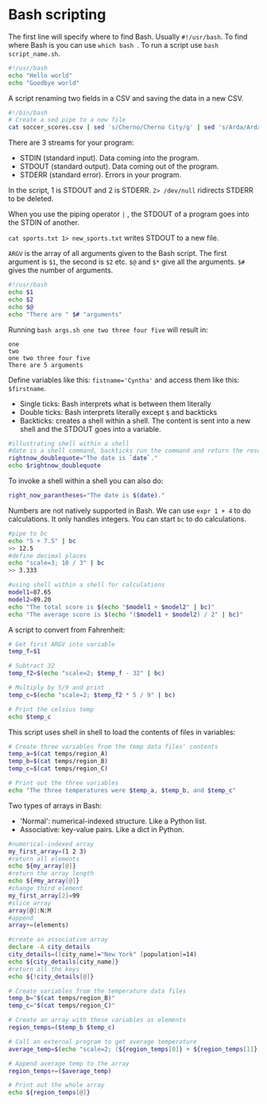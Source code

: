 # Bash scripting

The first line will specify where to find Bash. Usually `#!/usr/bash`. To find where Bash is you can use `which bash `. To run a script use `bash script_name.sh`. 

```bash
#!/usr/bash
echo "Hello world"
echo "Goodbye world"
```

A script renaming two fields in a CSV and saving the data in a new CSV. 

```bash
#!/bin/bash
# Create a sed pipe to a new file
cat soccer_scores.csv | sed 's/Cherno/Cherno City/g' | sed 's/Arda/Arda United/g' > soccer_scores_edited.csv
```

There are 3 streams for your program:

* STDIN (standard input). Data coming into the program.
* STDOUT (standard output). Data coming out of the program.
* STDERR (standard error). Errors in your program.

In the script, 1 is STDOUT and 2 is STDERR. `2> /dev/null` ridirects STDERR to be deleted. 

When you use the piping operator `|` , the STDOUT of a program goes into the STDIN of another. 

`cat sports.txt 1> new_sports.txt` writes STDOUT to a new file. 

`ARGV` is the array of all arguments given to the Bash script. The first argument is `$1`, the second is `$2` etc. `$@` and `$*` give all the arguments. `$#` gives the number of arguments. 

```bash
#!/usr/bash
echo $1
echo $2
echo $@
echo "There are " $# "arguments"
```

Running `bash args.sh one two three four five` will result in: 

```
one
two 
one two three four five
There are 5 arguments
```

Define variables like this: `fistname='Cyntha'` and access them like this: `$firstname`. 

* Single ticks: Bash interprets what is between them literally
* Double ticks: Bash interprets literally except `$` and backticks
* Backticks: creates a shell within a shell. The content is sent into a new shell and the STDOUT goes into a variable. 

```bash
#illustrating shell within a shell
#date is a shell command, backticks run the command and return the result
rightnow_doublequote="The date is `date`."
echo $rightnow_doublequote
```

To invoke a shell within a shell you can also do: 

```bash
right_now_parantheses="The date is $(date)."
```

Numbers are not natively supported in Bash. We can use `expr 1 + 4` to do calculations. It only handles integers. You can start `bc` to do calculations. 

```bash
#pipe to bc
echo "5 + 7.5" | bc 
>> 12.5
#define decimal places
echo "scale=3; 10 / 3" | bc
>> 3.333
```

```bash
#using shell within a shell for calculations
model1=87.65
model2=89.20
echo "The total score is $(echo "$model1 + $model2" | bc)"
echo "The average score is $(echo "($model1 + $model2) / 2" | bc)"
```

A script to convert from Fahrenheit: 

```bash
# Get first ARGV into variable
temp_f=$1

# Subtract 32
temp_f2=$(echo "scale=2; $temp_f - 32" | bc)

# Multiply by 5/9 and print
temp_c=$(echo "scale=2; $temp_f2 * 5 / 9" | bc)

# Print the celsius temp
echo $temp_c
```

This script uses shell in shell to load the contents of files in variables: 

```bash
# Create three variables from the temp data files' contents
temp_a=$(cat temps/region_A)
temp_b=$(cat temps/region_B)
temp_c=$(cat temps/region_C)

# Print out the three variables
echo "The three temperatures were $temp_a, $temp_b, and $temp_c"
```

Two types of arrays in Bash:

* 'Normal': numerical-indexed structure. Like a Python list. 
* Associative: key-value pairs. Like a dict in Python. 

```bash
#numerical-indexed array
my_first_array=(1 2 3)
#return all elements
echo ${my_array[@]}
#return the array length
echo ${#my_array[@]}
#change third element
my_first_array[2]=99
#slice array
array[@]:N:M
#append
array+=(elements)
```

```bash
#create an associative array
declare -A city_details
city_details=([city_name]="New York" [population]=14)
echo ${city_details[city_name]}
#return all the keys
echo ${!city_details[@]}
```

```bash
# Create variables from the temperature data files
temp_b="$(cat temps/region_B)"
temp_c="$(cat temps/region_C)"

# Create an array with these variables as elements
region_temps=($temp_b $temp_c)

# Call an external program to get average temperature
average_temp=$(echo "scale=2; (${region_temps[0]} + ${region_temps[1]}) / 2" | bc)

# Append average temp to the array
region_temps+=($average_temp)

# Print out the whole array
echo ${region_temps[@]}
```

